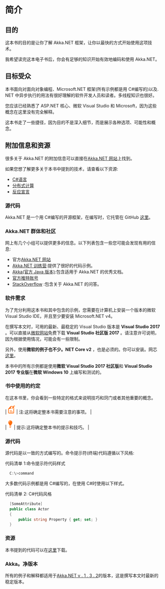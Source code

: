# 简介

## 目的

这本书的目的是让你了解 Akka.NET 框架，让你以最快的方式开始使用这项技术。

我希望读完这本电子书后，你会有足够的知识开始有效地编码和使用 Akka.NET。

## 目标受众

本书面向对面向对象编程、Microsoft.NET 框架(所有示例都是用 C#编写的)以及. NET 中异步执行的用法有很好理解的软件开发人员和读者。多线程知识也很好。

您应该已经熟悉了 ASP.NET 核心、微软 Visual Studio 和 Microsoft，因为这些概念在这里没有完全解释。

这本书走了一些捷径，因为目的不是深入细节，而是展示各种选项、可能性和概念。

## 附加信息和资源

很多关于 Akka.NET 的附加信息可以直接在[Akka.NET 网站](http://www.getakka.net/)上找到。

如果您想了解更多关于本书中提到的技术，请查看以下资源:

*   [C#语言](https://en.wikipedia.org/wiki/C_Sharp_(programming_language))
*   [分布式计算](https:/en.wikipedia.org/wiki/Distributed_computing)
*   [反应宣言](http://www.reactivemanifesto.org/)

### 源代码

Akka.NET 是一个用 C#编写的开源框架，在编写时，它托管在 GitHub [这里](https://github.com/akkadotnet/Akka.NET)。

### Akka.NET 群体和社区

网上有几个小组可以提供更多的信息。以下列表包含一些您可能会发现有用的信息:

*   官方[Akka.NET 网站](http://www.getakka.net/)
*   [Akka.NET 训练营](https://petabridge.com/bootcamp):提供了很好的代码示例。
*   [Akka(官方 Java 版本)](http://akka.io/):包含适用于 Akka.NET 的优秀文档。
*   [官方推特账号](https://twitter.com/AkkaDotNET)
*   [StackOverflow](http://bit.ly/2iPOpTz) :包含关于 Akka.NET 的问答。

### 软件需求

为了充分利用这本书和其中包含的示例，您需要在计算机上安装一个版本的微软 Visual Studio IDE，并且至少要安装 Microsoft.NET v4。

在撰写本文时，可用的最新、最稳定的 Visual Studio 版本是 **Visual Studio 2017** 。可以直接从[微软网站](https://www.visualstudio.com/downloads)免费下载 **Visual Studio 社区版 2017** 。请注意许可说明，因为根据使用情况，可能会有一些限制。

另外，使用**微软的例子也不少。NET Core v2** ，也是必须的。你可以安装。网芯[这里](https://www.microsoft.com/net/download/windows)。

本书中的所有示例都是使用**微软 Visual Studio 2017 社区版**和 **Visual Studio 2017 专业版**在**微软 Windows 10** 上编写和测试的。

### 书中使用的约定

在这本书里，你会看到一些特定的格式来说明技巧和窍门或者其他重要的概念。

| ![](img/note.png) | 注:这将确定整本书需要注意的事项。 |

| ![](img/tip.png) | 提示:这将确定整本书的提示和技巧。 |

### 源代码

源代码是以一致的方式编写的。命令提示符(终端)代码遵循以下风格:

代码清单 1:命令提示符代码样式

```cs
  C:\>command

```

大多数代码示例都是用 C#编写的，在使用 C#时使用以下样式。

代码清单 2: C#代码风格

```cs
  [SomeAttribute]
  public class Actor
  {
      public string Property { get; set; }
  }

```

### 资源

本书提到的代码可以在[这里](https://github.com/SyncfusionSuccinctlyE-Books/Akka.NET-Succinctly)下载。

### Akka。净版本

所有的例子和解释都适用于[Akka.NET v . 1 . 3 . 2](https://github.com/akkadotnet/akka.net/releases/tag/v1.3.2)的版本，这是撰写本文时最新的稳定版本。